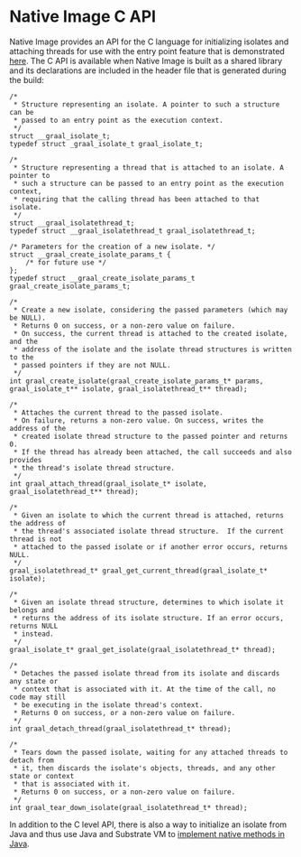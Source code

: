 #  Native Image C API

Native Image  provides an API for the C language for initializing isolates and attaching threads for use with the entry point feature that is demonstrated [here](SubstrateVM.md#images-and-entry-points).
The C API is available when  Native Image is built as a shared library and its declarations are included in the header file that is generated during the build:

```
/*
 * Structure representing an isolate. A pointer to such a structure can be
 * passed to an entry point as the execution context.
 */
struct __graal_isolate_t;
typedef struct _graal_isolate_t graal_isolate_t;

/*
 * Structure representing a thread that is attached to an isolate. A pointer to
 * such a structure can be passed to an entry point as the execution context,
 * requiring that the calling thread has been attached to that isolate.
 */
struct __graal_isolatethread_t;
typedef struct __graal_isolatethread_t graal_isolatethread_t;

/* Parameters for the creation of a new isolate. */
struct __graal_create_isolate_params_t {
    /* for future use */
};
typedef struct __graal_create_isolate_params_t graal_create_isolate_params_t;

/*
 * Create a new isolate, considering the passed parameters (which may be NULL).
 * Returns 0 on success, or a non-zero value on failure.
 * On success, the current thread is attached to the created isolate, and the
 * address of the isolate and the isolate thread structures is written to the
 * passed pointers if they are not NULL.
 */
int graal_create_isolate(graal_create_isolate_params_t* params, graal_isolate_t** isolate, graal_isolatethread_t** thread);

/*
 * Attaches the current thread to the passed isolate.
 * On failure, returns a non-zero value. On success, writes the address of the
 * created isolate thread structure to the passed pointer and returns 0.
 * If the thread has already been attached, the call succeeds and also provides
 * the thread's isolate thread structure.
 */
int graal_attach_thread(graal_isolate_t* isolate, graal_isolatethread_t** thread);

/*
 * Given an isolate to which the current thread is attached, returns the address of
 * the thread's associated isolate thread structure.  If the current thread is not
 * attached to the passed isolate or if another error occurs, returns NULL.
 */
graal_isolatethread_t* graal_get_current_thread(graal_isolate_t* isolate);

/*
 * Given an isolate thread structure, determines to which isolate it belongs and
 * returns the address of its isolate structure. If an error occurs, returns NULL
 * instead.
 */
graal_isolate_t* graal_get_isolate(graal_isolatethread_t* thread);

/*
 * Detaches the passed isolate thread from its isolate and discards any state or
 * context that is associated with it. At the time of the call, no code may still
 * be executing in the isolate thread's context.
 * Returns 0 on success, or a non-zero value on failure.
 */
int graal_detach_thread(graal_isolatethread_t* thread);

/*
 * Tears down the passed isolate, waiting for any attached threads to detach from
 * it, then discards the isolate's objects, threads, and any other state or context
 * that is associated with it.
 * Returns 0 on success, or a non-zero value on failure.
 */
int graal_tear_down_isolate(graal_isolatethread_t* thread);
```
In addition to the C level API, there is also a way to initialize an isolate
from Java and thus use Java and Substrate VM to
[implement native methods in Java](ImplementingNativeMethodsInJavaWithSVM.md).
